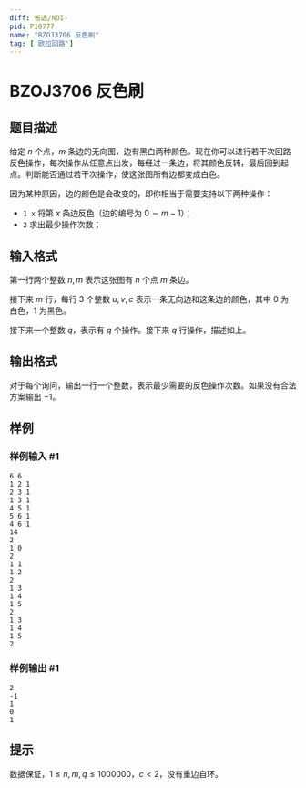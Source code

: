 ```yaml
---
diff: 省选/NOI-
pid: P10777
name: "BZOJ3706 反色刷"
tag: ['欧拉回路']
---
```

# BZOJ3706 反色刷
## 题目描述

给定 $n$ 个点，$m$ 条边的无向图，边有黑白两种颜色。现在你可以进行若干次回路反色操作，每次操作从任意点出发，每经过一条边，将其颜色反转，最后回到起点。判断能否通过若干次操作，使这张图所有边都变成白色。

因为某种原因，边的颜色是会改变的，即你相当于需要支持以下两种操作：
- `1 x` 将第 $x$ 条边反色（边的编号为 $0\sim m-1$）；
- `2` 求出最少操作次数；
## 输入格式

第一行两个整数 $n,m$ 表示这张图有 $n$ 个点 $m$ 条边。

接下来 $m$ 行，每行 $3$ 个整数 $u,v,c$ 表示一条无向边和这条边的颜色，其中 $0$ 为白色，$1$ 为黑色。

接下来一个整数 $q$，表示有 $q$ 个操作。接下来 $q$ 行操作，描述如上。
## 输出格式

对于每个询问，输出一行一个整数，表示最少需要的反色操作次数。如果没有合法方案输出 $-1$。
## 样例

### 样例输入 #1
```
6 6
1 2 1
2 3 1
1 3 1
4 5 1
5 6 1
4 6 1
14
2
1 0
2
1 1
1 2
2
1 3
1 4
1 5
2
1 3
1 4
1 5
2
```
### 样例输出 #1
```
2
-1
1
0
1
```
## 提示

数据保证，$1\leq n,m,q \leq 1000000$，$c < 2$，没有重边自环。
